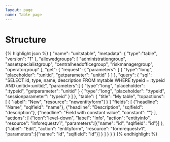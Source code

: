 ```yaml
---
layout: page
name: Table page
---
```


# Structure

{% highlight json %}
{
  "name": "unitstable",
  "metadata": { "type":"table", "version": "1" },
  "allowedgroups": [ "administrationgroup", "assetspecialistgroup", "centralheadofficegroup", "riskmanagergroup", "operatorgroup" ],
  "get": {
    "request": {
      "parameters": [
        { "type":"long", "placeholder": ":unitid", "getparameter": "unitid" }
      ]
    },
    "query": {
      "sql": "SELECT id, type, name, description FROM mytable WHERE typeid = :typeid AND unitid=:unitid;",
      "parameters":[
        { "type":"long", "placeholder": ":typeid", "getparameter": "unitid" }
        { "type":"long", "placeholder": ":typeid", "sessionparameter": "typeid" }
      ]
    },
    "table": {
      "title": "My table",
      "topactions": [
        { "label": "New", "resource": "newentityform"] }
      ]
      "fields": [
        {"headline": "Name", "sqlfield": "name"},
        {"headline": "Description", "sqlfield": "description"},
        {"headline": "Field with constant value", "constant": ""}
      ],
      "actions": [
        {"icon":"level-down", "label": "Info", "action": "entityinfo", "resource": "inforequestv1", "parameters":[{"name": "id", "sqlfield": "id"}] },
        {"label": "Edit", "action": "entityform", "resource": "formrequestv1", "parameters":[{"name": "id", "sqlfield": "id"}] }
      ]
    }
  }
}
{% endhighlight %}
